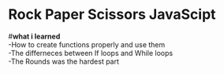 # Rock Paper Scissors JavaScipt
#**what i learned**<br>
-How to create functions properly and use them<br>
-The differneces between If loops and While loops<br>
-The Rounds was the hardest part<br>
